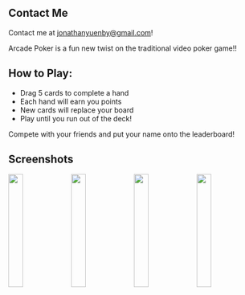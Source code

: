 ## Contact Me

Contact me at jonathanyuenby@gmail.com!

Arcade Poker is a fun new twist on the traditional video poker game!!

## How to Play:

 * Drag 5 cards to complete a hand
 * Each hand will earn you points
 * New cards will replace your board
 * Play until you run out of the deck!


Compete with your friends and put your name onto the leaderboard!


## Screenshots

<div style="width:100%">
  <img src="https://i.imgur.com/g6reX7S.jpg" width="24%"/>
  <img src="https://i.imgur.com/M6yfAnC.png" width="24%"/>
  <img src="https://i.imgur.com/jH9JpUa.png" width="24%"/>
  <img src="https://i.imgur.com/UYdaxKs.png" width="24%"/>
</div>
